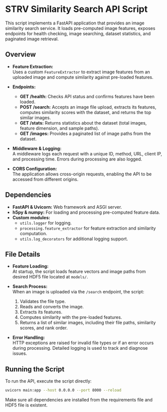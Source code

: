 # STRV Similarity Search API Script

This script implements a FastAPI application that provides an image similarity search service. It loads pre-computed image features, exposes endpoints for health checking, image searching, dataset statistics, and paginated image retrieval.

## Overview

- **Feature Extraction:**  
  Uses a custom `FeatureExtractor` to extract image features from an uploaded image and compute similarity against pre-loaded features.

- **Endpoints:**  
  - **GET /health:** Checks API status and confirms features have been loaded.
  - **POST /search:** Accepts an image file upload, extracts its features, computes similarity scores with the dataset, and returns the top similar images.
  - **GET /stats:** Returns statistics about the dataset (total images, feature dimension, and sample paths).
  - **GET /images:** Provides a paginated list of image paths from the dataset.

- **Middleware & Logging:**  
  A middleware logs each request with a unique ID, method, URL, client IP, and processing time. Errors during processing are also logged.

- **CORS Configuration:**  
  The application allows cross-origin requests, enabling the API to be accessed from different origins.

## Dependencies

- **FastAPI & Uvicorn:** Web framework and ASGI server.
- **h5py & numpy:** For loading and processing pre-computed feature data.
- **Custom modules:**  
  - `utils.logger` for logging.
  - `processing.feature_extractor` for feature extraction and similarity computation.
  - `utils.log_decorators` for additional logging support.

## File Details

- **Feature Loading:**  
  At startup, the script loads feature vectors and image paths from desired HDF5 file located at `models/`.

- **Search Process:**  
  When an image is uploaded via the `/search` endpoint, the script:
  1. Validates the file type.
  2. Reads and converts the image.
  3. Extracts its features.
  4. Computes similarity with the pre-loaded features.
  5. Returns a list of similar images, including their file paths, similarity scores, and rank order.


- **Error Handling:**  
  HTTP exceptions are raised for invalid file types or if an error occurs during processing. Detailed logging is used to track and diagnose issues.

## Running the Script

To run the API, execute the script directly:

```bash
uvicorn main:app --host 0.0.0.0 --port 8000 --reload
```

Make sure all dependencies are installed from the requirements file and HDF5 file is existent.


